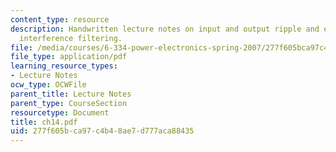 ```yaml
---
content_type: resource
description: Handwritten lecture notes on input and output ripple and electromagnetic
  interference filtering.
file: /media/courses/6-334-power-electronics-spring-2007/277f605bca97c4b48ae7d777aca88435_ch14.pdf
file_type: application/pdf
learning_resource_types:
- Lecture Notes
ocw_type: OCWFile
parent_title: Lecture Notes
parent_type: CourseSection
resourcetype: Document
title: ch14.pdf
uid: 277f605b-ca97-c4b4-8ae7-d777aca88435
---
```

